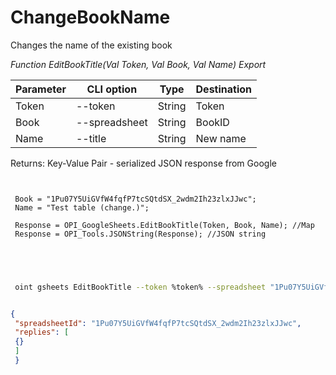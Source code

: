 ﻿---
sidebar_position: 3
---

# ChangeBookName
 Changes the name of the existing book


*Function EditBookTitle(Val Token, Val Book, Val Name) Export*

 | Parameter | CLI option | Type | Destination |
 |-|-|-|-|
 | Token | --token | String | Token |
 | Book | --spreadsheet | String | BookID |
 | Name | --title | String | New name |

 
 Returns: Key-Value Pair - serialized JSON response from Google

```bsl title="Code example"
	
 
 Book = "1Pu07Y5UiGVfW4fqfP7tcSQtdSX_2wdm2Ih23zlxJJwc";
 Name = "Test table (change.)";
 
 Response = OPI_GoogleSheets.EditBookTitle(Token, Book, Name); //Map
 Response = OPI_Tools.JSONString(Response); //JSON string
 
 
	
```

```sh title="CLI command example"
 
 oint gsheets EditBookTitle --token %token% --spreadsheet "1Pu07Y5UiGVfW4fqfP7tcSQtdSX_2wdm2Ih23zlxJJwc" --title "Test table (change.)"


```


```json title="Result"

{
 "spreadsheetId": "1Pu07Y5UiGVfW4fqfP7tcSQtdSX_2wdm2Ih23zlxJJwc",
 "replies": [
 {}
 ]
 }

```
